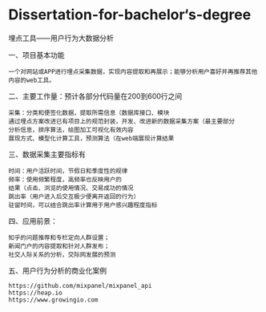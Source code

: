 # Dissertation-for-bachelor‘s-degree

埋点工具——用户行为大数据分析

一、项目基本功能

	一个对网站或APP进行埋点采集数据，实现内容提取和再展示；能够分析用户喜好并再推荐其他内容的web工具。
	


二、主要工作量：预计各部分代码量在200到600行之间

	采集：分类和便签化数据，提取所需信息（数据库接口、模块
	通过埋点方案改进已有项目上的规范封装，开发、改进新的数据采集方案（最主要部分
	分析信息，排序算法，绘图加工可视化有效内容
	展现方式、模型化计算工具，预测算法（在web端展现计算结果


三、数据采集主要指标有
	
	时间：用户活跃时间，节假日和季度性的规律
	频率：使用频繁程度，高频率也反映用户的
	结果（点击、浏览的使用情况、交易成功的情况
	跳出率（用户进入后交互极少便离开返回的行为）
	驻留时间，可以结合跳出率计算用于用户感兴趣程度指标

四、应用前景：
	
	知乎的问题推荐和专栏定向人群设置；
	新闻门户的内容提取和针对人群发布；
	社交人际关系的分析，交际网发展的预测



五、用户行为分析的商业化案例
	
	https://github.com/mixpanel/mixpanel_api
	https://heap.io
	https://www.growingio.com
